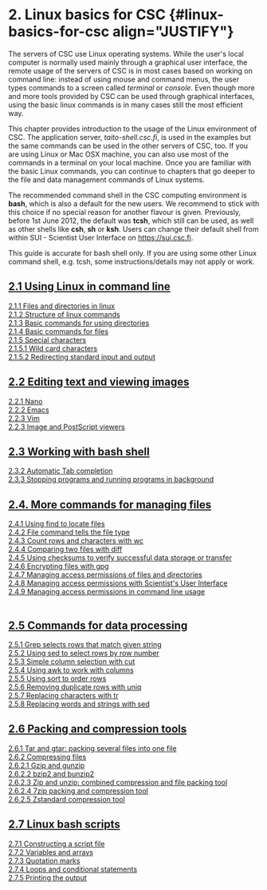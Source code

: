 # 2. Linux basics for CSC {#linux-basics-for-csc align="JUSTIFY"}

The servers of CSC use Linux operating systems. While the user's local
computer is normally used mainly through a graphical user interface, the
remote usage of the servers of CSC is in most cases based on working on
command line: instead of using mouse and command menus, the user types
commands to a screen called *terminal* or *console*. Even though more
and more tools provided by CSC can be used through graphical interfaces,
using the basic linux commands is in many cases still the most efficient
way.

This chapter provides introduction to the usage of the Linux environment
of CSC. The application server, *taito-shell.csc.fi*, is used in the
examples but the same commands can be used in the other servers of CSC,
too. If you are using Linux or Mac OSX machine, you can also use most of
the commands in a terminal on your local machine. Once you are familiar
with the basic Linux commands, you can continue to chapters that go
deeper to the file and data management commands of Linux systems.

The recommended command shell in the CSC computing environment is
**bash**, which is also a default for the new users. We recommend to
stick with this choice if no special reason for another flavour is
given. Previously, before 1st June 2012, the default was **tcsh**, which
still can be used, as well as other shells like **csh**, **sh** or
**ksh**. Users can change their default shell from within SUI -
Scientist User Interface on <https://sui.csc.fi>.

This guide is accurate for bash shell only. If you are using some other
Linux command shell, e.g. tcsh, some instructions/details may not apply
or work.

## [2.1 Using Linux in command line]

[2.1.1 Files and directories in linux][]  
[2.1.2 Structure of linux commands][]  
[2.1.3 Basic commands for using directories][]  
[2.1.4 Basic commands for files][]  
[2.1.5 Special characters][]  
[2.1.5.1 Wild card characters][]  
[2.1.5.2 Redirecting standard input and output]

##  [2.2 Editing text and viewing images]

[2.2.1 Nano][]  
[2.2.2 Emacs][]  
[2.2.3 Vim][]  
[2.2.3 Image and PostScript viewers][2.2.3 Vim]

## [2.3 Working with bash shell]

[2.3.2 Automatic Tab completion][]  
[2.3.3 Stopping programs and running programs in background]

## [2.4. More commands for managing files]

[2.4.1 Using find to locate files][]  
[2.4.2 File command tells the file type][]  
[2.4.3 Count rows and characters with wc][]  
[2.4.4 Comparing two files with diff][]  
[2.4.5 Using checksums to verify successful data storage or
transfer][]  
[2.4.6 Encrypting files with gpg][]  
[2.4.7 Managing access permissions of files and directories][]  
[2.4.8 Managing access permissions with Scientist's User Interface][]  
[2.4.9 Managing access permissions in command line usage]  
 

## [2.5 Commands for data processing]

[2.5.1 Grep selects rows that match given string][]  
[2.5.2 Using sed to select rows by row number][]  
[2.5.3 Simple column selection with cut][]  
[2.5.4 Using awk to work with columns][]  
[2.5.5 Using sort to order rows][]  
[2.5.6 Removing duplicate rows with uniq][]  
[2.5.7 Replacing characters with tr][]  
[2.5.8 Replacing words and strings with sed]

##  [2.6 Packing and compression tools]

[2.6.1 Tar and gtar: packing several files into one file][]  
[2.6.2 Compressing files][]  
[2.6.2.1 Gzip and gunzip][]  
[2.6.2.2 bzip2 and bunzip2][]  
[2.6.2.3 Zip and unzip: combined compression and file packing tool][]  
[2.6.2.4 7zip packing and compression tool][]  
[2.6.2.5 Zstandard compression tool]  

## [2.7 Linux bash scripts]

[2.7.1 Constructing a script file][]  
[2.7.2 Variables and arrays][]  
[2.7.3 Quotation marks][]  
[2.7.4 Loops and conditional statements][]  
[2.7.5 Printing the output]

 

  [2.1 Using Linux in command line]: https://research.csc.fi/csc-guide-using-linux-in-command-line
  [2.1.1 Files and directories in linux]: https://research.csc.fi/csc-guide-using-linux-in-command-line#2.1.1
  [2.1.2 Structure of linux commands]: https://research.csc.fi/csc-guide-using-linux-in-command-line#2.1.2
  [2.1.3 Basic commands for using directories]: https://research.csc.fi/csc-guide-using-linux-in-command-line#2.1.3
  [2.1.4 Basic commands for files]: https://research.csc.fi/csc-guide-using-linux-in-command-line#2.1.4
  [2.1.5 Special characters]: https://research.csc.fi/csc-guide-using-linux-in-command-line#2.1.5
  [2.1.5.1 Wild card characters]: https://research.csc.fi/csc-guide-using-linux-in-command-line#2.1.5.1
  [2.1.5.2 Redirecting standard input and output]: https://research.csc.fi/csc-guide-using-linux-in-command-line#2.1.5.2
  [2.2 Editing text and viewing images]: https://research.csc.fi/csc-guide-text-and-image-processing
  [2.2.1 Nano]: https://research.csc.fi/csc-guide-text-and-image-processing#2.2.1
  [2.2.2 Emacs]: https://research.csc.fi/csc-guide-text-and-image-processing#2.2.2
  [2.2.3 Vim]: https://research.csc.fi/csc-guide-text-and-image-processing#2.2.3
  [2.3 Working with bash shell]: https://research.csc.fi/csc-guide-working-with-bash-shell
  [2.3.2 Automatic Tab completion]: https://research.csc.fi/csc-guide-working-with-bash-shell#2.3.2
  [2.3.3 Stopping programs and running programs in background]: https://research.csc.fi/csc-guide-working-with-bash-shell#2.3.3
  [2.4. More commands for managing files]: https://research.csc.fi/csc-guide-more-commands-for-managing-files
  [2.4.1 Using find to locate files]: https://research.csc.fi/csc-guide-more-commands-for-managing-files#2.4.1
  [2.4.2 File command tells the file type]: https://research.csc.fi/csc-guide-more-commands-for-managing-files#2.4.2
  [2.4.3 Count rows and characters with wc]: https://research.csc.fi/csc-guide-more-commands-for-managing-files#2.4.3
  [2.4.4 Comparing two files with diff]: https://research.csc.fi/csc-guide-more-commands-for-managing-files#2.4.4
  [2.4.5 Using checksums to verify successful data storage or transfer]:
    https://research.csc.fi/csc-guide-more-commands-for-managing-files#2.4.5
  [2.4.6 Encrypting files with gpg]: https://research.csc.fi/csc-guide-more-commands-for-managing-files#2.4.6
  [2.4.7 Managing access permissions of files and directories]: https://research.csc.fi/csc-guide-more-commands-for-managing-files#2.4.7
  [2.4.8 Managing access permissions with Scientist's User Interface]: https://research.csc.fi/csc-guide-more-commands-for-managing-files#2.4.8
  [2.4.9 Managing access permissions in command line usage]: https://research.csc.fi/csc-guide-more-commands-for-managing-files#2.4.9
  [2.5 Commands for data processing]: https://research.csc.fi/csc-guide-commands-for-data-processing
  [2.5.1 Grep selects rows that match given string]: https://research.csc.fi/csc-guide-commands-for-data-processing#2.5.1
  [2.5.2 Using sed to select rows by row number]: https://research.csc.fi/csc-guide-commands-for-data-processing#2.5.2
  [2.5.3 Simple column selection with cut]: https://research.csc.fi/csc-guide-commands-for-data-processing#2.5.3
  [2.5.4 Using awk to work with columns]: https://research.csc.fi/csc-guide-commands-for-data-processing#2.5.4
  [2.5.5 Using sort to order rows]: https://research.csc.fi/csc-guide-commands-for-data-processing#2.5.5
  [2.5.6 Removing duplicate rows with uniq]: https://research.csc.fi/csc-guide-commands-for-data-processing#2.5.6
  [2.5.7 Replacing characters with tr]: https://research.csc.fi/csc-guide-commands-for-data-processing#2.5.7
  [2.5.8 Replacing words and strings with sed]: https://research.csc.fi/csc-guide-commands-for-data-processing#2.5.8
  [2.6 Packing and compression tools]: https://research.csc.fi/csc-guide-packing-and-compression-tools
  [2.6.1 Tar and gtar: packing several files into one file]: https://research.csc.fi/csc-guide-packing-and-compression-tools#2.6.1
  [2.6.2 Compressing files]: https://research.csc.fi/csc-guide-packing-and-compression-tools#2.6.2
  [2.6.2.1 Gzip and gunzip]: https://research.csc.fi/csc-guide-packing-and-compression-tools#2.6.2.1
  [2.6.2.2 bzip2 and bunzip2]: https://research.csc.fi/csc-guide-packing-and-compression-tools#2.6.2.2
  [2.6.2.3 Zip and unzip: combined compression and file packing tool]: https://research.csc.fi/csc-guide-packing-and-compression-tools#2.6.2.3
  [2.6.2.4 7zip packing and compression tool]: https://research.csc.fi/csc-guide-packing-and-compression-tools#2.6.2.4
  [2.6.2.5 Zstandard compression tool]: https://research.csc.fi/csc-guide-packing-and-compression-tools#2.6.2.5
  [2.7 Linux bash scripts]: https://research.csc.fi/csc-guide-linux-bash-scripts
  [2.7.1 Constructing a script file]: https://research.csc.fi/csc-guide-linux-bash-scripts#2.7.1
  [2.7.2 Variables and arrays]: https://research.csc.fi/csc-guide-linux-bash-scripts#2.7.2
  [2.7.3 Quotation marks]: https://research.csc.fi/csc-guide-linux-bash-scripts#2.7.3
  [2.7.4 Loops and conditional statements]: https://research.csc.fi/csc-guide-linux-bash-scripts#2.7.4
  [2.7.5 Printing the output]: https://research.csc.fi/csc-guide-linux-bash-scripts#2.7.5
